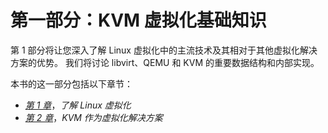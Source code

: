 # 第一部分：KVM 虚拟化基础知识

第 1 部分将让您深入了解 Linux 虚拟化中的主流技术及其相对于其他虚拟化解决方案的优势。 我们将讨论 libvirt、QEMU 和 KVM 的重要数据结构和内部实现。

本书的这一部分包括以下章节：

*   [*第 1 章*](01.html#_idTextAnchor016)，*了解 Linux 虚拟化*
*   [*第 2 章*](02.html#_idTextAnchor029)，*KVM 作为虚拟化解决方案*